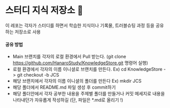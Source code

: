 # 스터디 지식 저장소 📝

이 레포는 각자가 스터디를 하면서 학습한 지식이나 기록물, 트러블슈팅 과정 등을 공유하는 저장소로 사용

#### 공유 방법
- Main 브랜치를 각자의 로컬 환경에서 Pull 받는다. (git clone https://github.com/HanaroStudy/KnowledgeStore.git 명령어 실행)
- 로컬 환경에서 각자의 이름 이니셜로 브랜치를 만든다. Ex) cd KnowledgeStore -> git checkout -b JCS
- 해당 브랜치에서 각자의 이름 이니셜의 폴더를 만든다 Ex) mkdir JCS
- 해당 폴더에서 README.md 파일 생성 후 commit하기
- 해당 폴더안에서 각자 공부한 내용을 주제별 폴더를 만들거나 커밋 메세지로 내용을 나타내던가 자유롭게 작성하길 (단, 파일은 *.md로 올리기 !)
